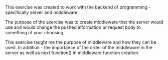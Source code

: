 This exercise was created to work with the backend of programming - specifically server and middleware. 

The purpose of the exercise was to create middleware that the server would use and would change the pushed information or request body to something of your choosing. 

This exercise taught me the purpose of middleware and how they can be used. In addition - the importance of the order of the middleware in the server as well as next function() in middleware function creation. 

